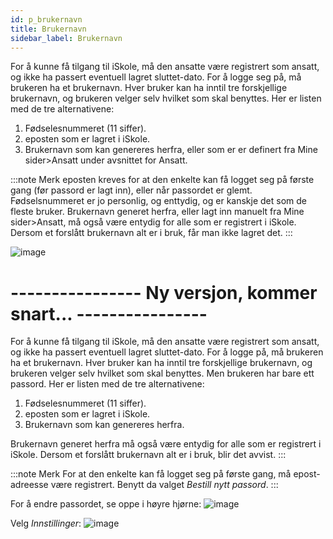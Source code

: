 ```yaml
---
id: p_brukernavn
title: Brukernavn
sidebar_label: Brukernavn
---
```

For å kunne få tilgang til iSkole, må den ansatte være registrert som ansatt, og ikke ha passert eventuell lagret sluttet-dato.
For å logge seg på, må brukeren ha et brukernavn. Hver bruker kan ha inntil tre forskjellige brukernavn, og brukeren velger selv hvilket som skal benyttes.
Her er listen med de tre alternativene:
1. Fødselesnummeret (11 siffer).
2. eposten som er lagret i iSkole.
3. Brukernavn som kan genereres herfra, eller som er er definert fra Mine sider>Ansatt under avsnittet for Ansatt.


:::note Merk
eposten kreves for at den enkelte kan få logget seg på første gang (før passord er lagt inn), eller når passordet er glemt.
Fødselsnummeret er jo personlig, og enttydig, og er kanskje det som de fleste bruker.
Brukernavn generet herfra, eller lagt inn manuelt fra Mine sider>Ansatt, må også være entydig for alle som er registrert i iSkole. Dersom et forslått brukernavn alt er i bruk, får man ikke lagret det. :::

![image](https://user-images.githubusercontent.com/80097133/137480638-a0dd6694-2ea9-41f8-bcc1-a74645bbb9ea.png)



# ---------------- Ny versjon, kommer snart... ----------------

For å kunne få tilgang til iSkole, må den ansatte være registrert som ansatt, og ikke ha passert eventuell lagret sluttet-dato.
For å logge på, må brukeren ha et brukernavn. Hver bruker kan ha inntil tre forskjellige brukernavn, og brukeren velger selv hvilket som skal benyttes. Men brukeren har bare ett passord.
Her er listen med de tre alternativene:
1. Fødselesnummeret (11 siffer).
2. eposten som er lagret i iSkole.
3. Brukernavn som kan genereres herfra.

Brukernavn generet herfra må også være entydig for alle som er registrert i iSkole. Dersom et forslått brukernavn alt er i bruk, blir det avvist. :::


:::note Merk
For at den enkelte kan få logget seg på første gang, må epost-adreesse være registrert.  Benytt da valget _Bestill nytt passord_. :::

For å endre passordet, se oppe i høyre hjørne:
![image](https://github.com/user-attachments/assets/c72a41d3-ea2f-4011-8a11-77125bc73760)

Velg _Innstillinger_:
![image](https://github.com/user-attachments/assets/c395fed0-4a1e-48e9-94b9-cc0b2e5bb28f)




